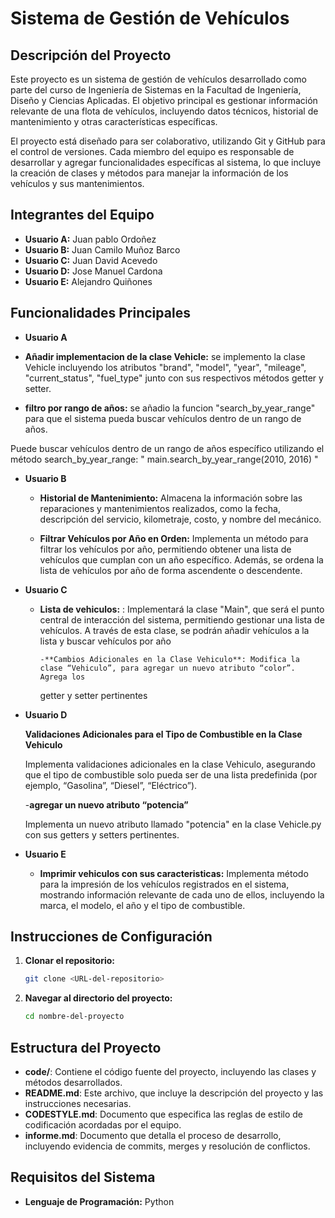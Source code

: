 # Sistema de Gestión de Vehículos

## Descripción del Proyecto

Este proyecto es un sistema de gestión de vehículos desarrollado como parte del curso de Ingeniería de Sistemas en la Facultad de Ingeniería, Diseño y Ciencias Aplicadas. El objetivo principal es gestionar información relevante de una flota de vehículos, incluyendo datos técnicos, historial de mantenimiento y otras características específicas.

El proyecto está diseñado para ser colaborativo, utilizando Git y GitHub para el control de versiones. Cada miembro del equipo es responsable de desarrollar y agregar funcionalidades específicas al sistema, lo que incluye la creación de clases y métodos para manejar la información de los vehículos y sus mantenimientos.

## Integrantes del Equipo

- **Usuario A:** Juan pablo Ordoñez
- **Usuario B:** Juan Camilo Muñoz Barco
- **Usuario C:** Juan David Acevedo
- **Usuario D:** Jose Manuel Cardona
- **Usuario E:** Alejandro Quiñones

## Funcionalidades Principales

- **Usuario A**

- **Añadir implementacion de la clase Vehicle:** se implemento la clase Vehicle incluyendo los atributos "brand", "model", "year", "mileage", "current_status", "fuel_type" junto con sus respectivos métodos getter y setter.

- **filtro por rango de años:** se añadio la funcion "search_by_year_range" para que el sistema pueda buscar vehículos dentro de un rango de años.

Puede buscar vehículos dentro de un rango de años específico utilizando el método search_by_year_range: " main.search_by_year_range(2010, 2016) "

- **Usuario B**

  - **Historial de Mantenimiento:** Almacena la información sobre las reparaciones y mantenimientos realizados, como la fecha, descripción del servicio, kilometraje, costo, y nombre del mecánico.

  - **Filtrar Vehículos por Año en Orden:** Implementa un método para filtrar los vehículos por año, permitiendo obtener una lista de vehículos que cumplan con un año específico. Además, se ordena la lista de vehículos por año de forma ascendente o descendente.

- **Usuario C**

  - **Lista de vehiculos:** : Implementará la clase "Main", que será el punto central de
    interacción del sistema, permitiendo gestionar una lista de vehículos. A través de
    esta clase, se podrán añadir vehículos a la lista y buscar vehículos por año

        -**Cambios Adicionales en la Clase Vehiculo**: Modifica la clase “Vehiculo”, para agregar un nuevo atributo “color”. Agrega los

    getter y setter pertinentes

- **Usuario D**

  **Validaciones Adicionales para el Tipo de Combustible en la Clase Vehiculo**

  Implementa validaciones adicionales en la clase Vehiculo, asegurando que el tipo de combustible solo pueda ser de una lista predefinida (por ejemplo, “Gasolina”, “Diesel”, “Eléctrico”).

  -**agregar un nuevo atributo “potencia”**

  Implementa un nuevo atributo llamado "potencia" en la clase Vehicle.py
  con sus getters y setters pertinentes.

- **Usuario E**

  - **Imprimir vehiculos con sus caracteristicas:** Implementa método para la impresión de los vehículos registrados en el sistema, mostrando información relevante de cada uno de ellos, incluyendo la marca, el modelo, el año y el tipo de combustible.

## Instrucciones de Configuración

1. **Clonar el repositorio:**
   ```bash
   git clone <URL-del-repositorio>
   ```
2. **Navegar al directorio del proyecto:**
   ```bash
   cd nombre-del-proyecto
   ```

## Estructura del Proyecto

- **code/**: Contiene el código fuente del proyecto, incluyendo las clases y métodos desarrollados.
- **README.md**: Este archivo, que incluye la descripción del proyecto y las instrucciones necesarias.
- **CODESTYLE.md**: Documento que especifica las reglas de estilo de codificación acordadas por el equipo.
- **informe.md**: Documento que detalla el proceso de desarrollo, incluyendo evidencia de commits, merges y resolución de conflictos.

## Requisitos del Sistema

- **Lenguaje de Programación:** Python
